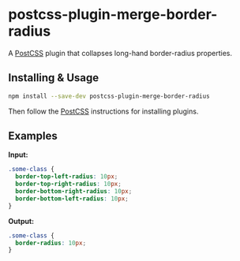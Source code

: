 # postcss-plugin-merge-border-radius

A [PostCSS](https://github.com/postcss/postcss) plugin that collapses long-hand border-radius properties.

## Installing & Usage

```bash
npm install --save-dev postcss-plugin-merge-border-radius
```

Then follow the [PostCSS](https://github.com/postcss/postcss?tab=readme-ov-file#usage) instructions for installing plugins.

## Examples

**Input:**

```css
.some-class {
  border-top-left-radius: 10px;
  border-top-right-radius: 10px;
  border-bottom-right-radius: 10px;
  border-bottom-left-radius: 10px;
}
```

**Output:**

```css
.some-class {
  border-radius: 10px;
}
```
